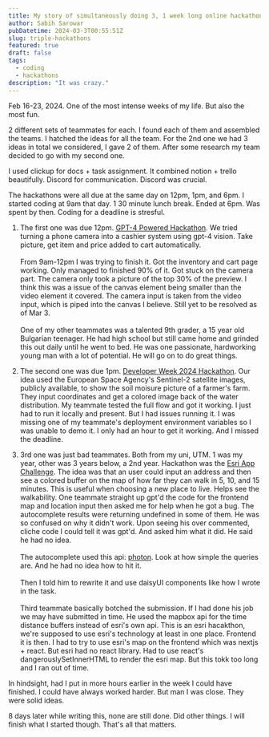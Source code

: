 ```yaml
---
title: My story of simultaneously doing 3, 1 week long online hackathons
author: Sabih Sarowar
pubDatetime: 2024-03-3T00:55:51Z
slug: triple-hackathons
featured: true
draft: false
tags:
  - coding
  - hackathons
description: "It was crazy."
---
```


Feb 16-23, 2024. One of the most intense weeks of my life. But also the most fun.

2 different sets of teammates for each. I found each of them and assembled the teams. I hatched the ideas for all the team. For the 2nd one we had 3 ideas in total we considered, I gave 2 of them. After some research my team decided to go with my second one.

I used clickup for docs + task assignment. It combined notion + trello beautifully. Discord for communication. Discord was crucial.

The hackathons were all due at the same day on 12pm, 1pm, and 6pm. I started coding at 9am that day. 1 30 minute lunch break. Ended at 6pm. Was spent by then. Coding for a deadline is stresful.

1. The first one was due 12pm. [GPT-4 Powered Hackathon](https://lablab.ai/event/gpt-4-powered-app-creation-hackathon). We tried turning a phone camera into a cashier system using gpt-4 vision. Take picture, get item and price added to cart automatically. \
   \
   From 9am-12pm I was trying to finish it. Got the inventory and cart page working. Only managed to finished 90% of it. Got stuck on the camera part. The camera only took a picture of the top 30% of the preview. I think this was a issue of the canvas element being smaller than the video element it covered. The camera input is taken from the video input, which is piped into the canvas I believe. Still yet to be resolved as of Mar 3.\
   \
   One of my other teammates was a talented 9th grader, a 15 year old Bulgarian teenager. He had high school but still came home and grinded this out daily until he went to bed. He was one passionate, hardworking young man with a lot of potential. He will go on to do great things.

2. The second one was due 1pm. [Developer Week 2024 Hackathon](https://developerweek-2024-hackathon.devpost.com/). Our idea used the European Space Agency's Sentinel-2 satellite images, publicly available, to show the soil moisure picture of a farmer's farm. They input coordinates and get a colored image back of the water distribution. My teammate tested the full flow and got it working. I just had to run it locally and present. But I had issues running it. I was missing one of my teammate's deployment environment variables so I was unable to demo it. I only had an hour to get it working. And I missed the deadline.

3. 3rd one was just bad teammates. Both from my uni, UTM. 1 was my year, other was 3 years below, a 2nd year. Hackathon was the [Esri App Challenge](https://ecce.esri.ca/app-challenge/). The idea was that an user could input an address and then see a colored buffer on the map of how far they can walk in 5, 10, and 15 minutes. This is useful when choosing a new place to live. Helps see the walkability. One teammate straight up gpt'd the code for the frontend map and location input then asked me for help when he got a bug. The autocomplete results were returning undefined in some of them. He was so confused on why it didn't work. Upon seeing his over commented, cliche code I could tell it was gpt'd. And asked him what it did. He said he had no idea.\
   \
   The autocomplete used this api: [photon](https://photon.komoot.io/). Look at how simple the queries are. And he had no idea how to hit it.\
   \
   Then I told him to rewrite it and use daisyUI components like how I wrote in the task.\
   \
   Third teammate basically botched the submission. If I had done his job we may have submitted in time. He used the mapbox api for the time distance buffers instead of esri's own api. This is an esri hacakthon, we're supposed to use esri's technology at least in one place. Frontend it is then. I had to try to use esri's map on the frontend which was nextjs + react. But esri had no react library. Had to use react's dangerouslySetInnerHTML to render the esri map. But this tokk too long and I ran out of time.

In hindsight, had I put in more hours earlier in the week I could have finished. I could have always worked harder. But man I was close. They were solid ideas.

8 days later while writing this, none are still done. Did other things. I will finish what I started though. That's all that matters.
